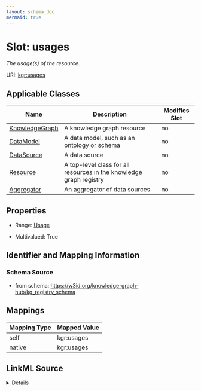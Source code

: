 ```yaml
---
layout: schema_doc
mermaid: true
---
```




# Slot: usages


_The usage(s) of the resource._





URI: [kgr:usages](https://w3id.org/bridge2ai/data-sheets-schema/usages)



<!-- no inheritance hierarchy -->





## Applicable Classes

| Name | Description | Modifies Slot |
| --- | --- | --- |
| [KnowledgeGraph](KnowledgeGraph.html) | A knowledge graph resource |  no  |
| [DataModel](DataModel.html) | A data model, such as an ontology or schema |  no  |
| [DataSource](DataSource.html) | A data source |  no  |
| [Resource](Resource.html) | A top-level class for all resources in the knowledge graph registry |  no  |
| [Aggregator](Aggregator.html) | An aggregator of data sources |  no  |







## Properties

* Range: [Usage](Usage.html)

* Multivalued: True





## Identifier and Mapping Information







### Schema Source


* from schema: https://w3id.org/knowledge-graph-hub/kg_registry_schema




## Mappings

| Mapping Type | Mapped Value |
| ---  | ---  |
| self | kgr:usages |
| native | kgr:usages |




## LinkML Source

<details>
```yaml
name: usages
description: The usage(s) of the resource.
from_schema: https://w3id.org/knowledge-graph-hub/kg_registry_schema
rank: 1000
alias: usages
owner: Resource
domain_of:
- Resource
range: Usage
multivalued: true
inlined: true
inlined_as_list: true

```
</details>
